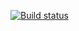 [![Build status](https://ci.appveyor.com/api/projects/status/80h71ksrrfkoymd9?svg=true)](https://ci.appveyor.com/project/JapaneseeMen/patterns)
